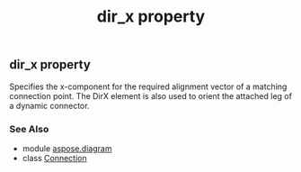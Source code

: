 ﻿---
title: dir_x property
second_title: Aspose.Diagram for Python via .NET API References
description: 
type: docs
weight: 50
url: /python-net/aspose.diagram/connection/dir_x/
is_root: false
---

## dir_x property


Specifies the x-component for the required alignment vector of a matching connection point. The DirX element is also used to orient the attached leg of a dynamic connector.

### See Also
* module [aspose.diagram](../../)
* class [Connection](/diagram/python-net/aspose.diagram/connection)
